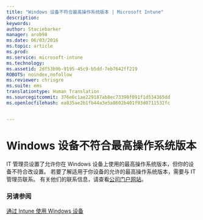 ```yaml
---
title: "Windows 设备不符合最高操作系统版本 | Microsoft Intune"
description: 
keywords: 
author: Staciebarker
manager: arob98
ms.date: 06/03/2016
ms.topic: article
ms.prod: 
ms.service: microsoft-intune
ms.technology: 
ms.assetid: 2df53b9b-9195-45c9-b5dd-7eb7642ff219
ROBOTS: noindex,nofollow
ms.reviewer: chrisgre
ms.suite: ems
translationtype: Human Translation
ms.sourcegitcommit: 376e6c1ae229187ab8ec73390f091f1d534365dd
ms.openlocfilehash: ea835ae2b1fb44a3e5a8602b401f93d0711532fc


---
```



# Windows 设备不符合最高操作系统版本

IT 管理员设置了允许你在 Windows 设备上使用的最高操作系统版本，但你的设备不符合改设置。 若要了解适用于你设备的允许的最高操作系统版本，需要与 IT 管理员联系。 有关他们的联系信息，请查看[公司门户网站](http://portal.manage.microsoft.com)。

### 另请参阅
[通过 Intune 使用 Windows 设备](using-your-windows-device-with-intune.md)


<!--HONumber=Jul16_HO3-->


